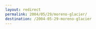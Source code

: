 ```yaml
---
layout: redirect
permalink: 2004/05/29/moreno-glacier/
destination: /2004-05-29-moreno-glacier
---
```

